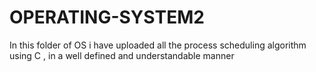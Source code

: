 # OPERATING-SYSTEM2
In this folder of OS i have uploaded all the process scheduling algorithm using C , in  a well defined and understandable manner
